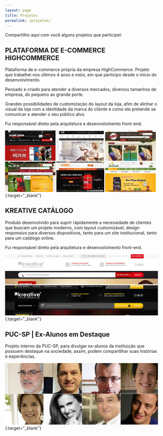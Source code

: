 ```yaml
---
layout: page
title: Projetos
permalink: /projetos/
---
```


Compartilho aqui com você alguns projetos que participei:

<h2 class="projeto-title">PLATAFORMA DE E-COMMERCE HIGHCOMMERCE</h2>

Plataforma de e-commerce própria da empresa HighCommerce. Projeto que trabalhei nos últimos 4 anos e meio, em que participo desde o início do desenvolvimento.

Pensado e criado para atender a diversos mercados, diversos tamanhos de empresa, do pequeno ao grande porte.

Grandes possibilidades de customização do layout da loja, afim de alinhar o visual da loja com a identidade da marca do cliente e como ele pretende se comunicar e atender o seu público alvo.

Fui responsável direto pela arquitetura e desenvolvimento front-end.

[![Plataforma HighCommerce](/assets/images/highcommerce-plataforma.jpg)](http://www.highcommerce.com.br/){:target="_blank"}   

<h2 class="projeto-title">KREATIVE CATÁLOGO</h2>

Produto desenvolvido para suprir rápidamente a necessidade de clientes que buscam um projeto moderno, com layout customizável, design responsivo para diversos dispositivos, tanto para um site institucional, tanto para um catálogo online.

Fui responsável direto pela arquitetura e desenvolvimento front-end.

[![Kreative Catálogo](/assets/images/kreative-catalogo.jpg)](http://www.kreative.net.br/catalogo/){:target="_blank"}

<h2 class="projeto-title">PUC-SP | Ex-Alunos em Destaque</h2>

Projeto interno da PUC-SP, para divulgar ex-alunos da instituição que possuem destaque na sociedade, assim, podem compartilhar suas histórias e experiências.

[![Ex-alunos em Destaque PUC-SP](/assets/images/puc-ex-alunos-destaque.jpg)](http://www.pucsp.br/destaque/){:target="_blank"}